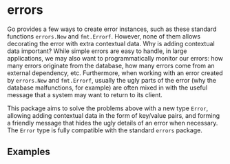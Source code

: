 # errors
Go provides a few ways to create error instances, such as these standard functions `errors.New` and `fmt.Errorf`. 
However, none of them allows decorating the error with extra contextual data. Why is adding contextual data important? 
While simple errors are easy to handle, in large applications, 
we may also want to programmatically monitor our errors: how many errors originate from the database, 
how many errors come from an external dependency, etc. 
Furthermore, when working with an error created by `errors.New` and `fmt.Errorf`, 
usually the ugly parts of the error (why the database malfunctions, for example) are often mixed in with the useful
message that a system may want to return to its client.

This package aims to solve the problems above with a new type `Error`, 
allowing adding contextual data in the form of key/value pairs, 
and forming a friendly message that hides the ugly details of an error when necessary. 
The `Error` type is fully compatible with the standard `errors` package.

## Examples

